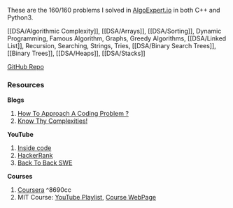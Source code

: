 
These are the 160/160 problems I solved in [AlgoExpert.io](https://www.algoexpert.io/) in both C++ and Python3. 


[[DSA/Algorithmic Complexity]], [[DSA/Arrays]], [[DSA/Sorting]], Dynamic Programming, Famous Algorithm, Graphs, Greedy Algorithms, [[DSA/Linked List]], Recursion, Searching, Strings, Tries, [[DSA/Binary Search Trees]], [[Binary Trees]], [[DSA/Heaps]], [[DSA/Stacks]]

[GitHub Repo](https://github.com/ajaygunalan/DSA)



### Resources

**Blogs**
1. [How To Approach A Coding Problem ?](https://www.geeksforgeeks.org/how-to-approach-a-coding-problem/)
2. [Know Thy Complexities!](https://www.bigocheatsheet.com/)

**YouTube**
1. [Inside code](https://www.youtube.com/c/Insidecode/playlists)
2. [HackerRank](https://www.youtube.com/c/HackerrankOfficial)
3. [Back To Back SWE](https://www.youtube.com/c/BackToBackSWE)

**Courses**
1. [Coursera](https://www.coursera.org/learn/data-structures) ^8690cc
2. MIT Course: [YouTube Playlist](https://www.youtube.com/playlist?list=PLUl4u3cNGP61Oq3tWYp6V_F-5jb5L2iHb), [Course WebPage](https://ocw.mit.edu/courses/6-006-introduction-to-algorithms-fall-2011/)


